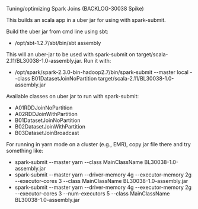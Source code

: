 

Tuning/optimizing Spark Joins (BACKLOG-30038 Spike)

This builds an scala app in a uber jar for using with spark-submit. 

Build the uber jar from cmd line using sbt:
 * /opt/sbt-1.2.7/sbt/bin/sbt assembly

This will an uber-jar to be used with spark-submit on target/scala-2.11/BL30038-1.0-assembly.jar. Run it with:
 * /opt/spark/spark-2.3.0-bin-hadoop2.7/bin/spark-submit --master local --class B01DatasetJoinNoPartition target/scala-2.11/BL30038-1.0-assembly.jar
  
Available classes on uber jar to run with spark-submit:
 * A01RDDJoinNoPartition
 * A02RDDJoinWithPartition
 * B01DatasetJoinNoPartition
 * B02DatasetJoinWithPartition
 * B03DatasetJoinBroadcast
  

For running in yarn mode on a cluster (e.g., EMR), copy jar file there and try something like:
 * spark-submit --master yarn --class MainClassName BL30038-1.0-assembly.jar 
 * spark-submit --master yarn --driver-memory 4g --executor-memory 2g --executor-cores 3 --class MainClassName BL30038-1.0-assembly.jar
 * spark-submit --master yarn --driver-memory 4g --executor-memory 2g --executor-cores 3 --num-executors 5 --class MainClassName BL30038-1.0-assembly.jar

  



